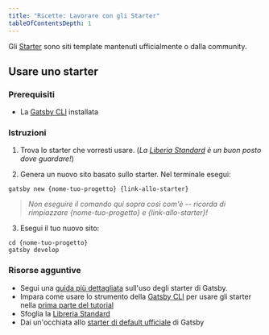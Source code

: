 ```yaml
---
title: "Ricette: Lavorare con gli Starter"
tableOfContentsDepth: 1
---
```


Gli [Starter](/docs/starters/) sono siti template mantenuti ufficialmente o dalla community.

## Usare uno starter

### Prerequisiti

- La [Gatsby CLI](/docs/gatsby-cli) installata

### Istruzioni

1. Trova lo starter che vorresti usare. (_La [Liberia Standard](/starters/?v=2) è un buon posto dove guardare!_)

2. Genera un nuovo sito basato sullo starter. Nel terminale esegui:

```shell
gatsby new {nome-tuo-progetto} {link-allo-starter}
```

> _Non eseguire il comando qui sopra così com'è -- ricorda di rimpiazzare {nome-tuo-progetto} e {link-allo-starter}!_

3. Esegui il tuo nuovo sito:

```shell
cd {nome-tuo-progetto}
gatsby develop
```

### Risorse agguntive

- Segui una [guida più dettagliata](/docs/starters/) sull'uso degli starter di Gatsby.
- Impara come usare lo strumento della [Gatsby CLI](/docs/gatsby-cli) per usare gli starter nella [prima parte del tutorial](/tutorial/part-one/#using-gatsby-starters)
- Sfoglia la [Libreria Standard](/starters/?v=2)
- Dai un'occhiata allo [starter di default ufficiale](https://github.com/gatsbyjs/gatsby-starter-default) di Gatsby
